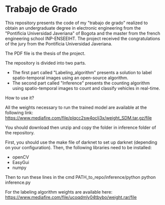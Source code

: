 # Trabajo de Grado

This repository presents the code of my "trabajo de grado" realized to obtain an undergraduate degree in electronic engineering from the "Pontificia Universidad Javeriana" of Bogota and the master from the french engineering school INP-ENSEEIHT. The project received the congratulations of the jury from the Pontificia Universidad Javeriana.

The PDF file is the thesis of the project.

The repository is divided into two parts.
 - The first part called "Labeling_algorithm" presents a solution to label spatio-temporal images using an open-source algorithm.
 - The second part called "Inference" presents the counting algorithm using spatio-temporal images to count and classify vehicles in real-time.
 
 How to use it?
 

All the weights necessary to run the trained model are available at the following link:
https://www.mediafire.com/file/plqcc2sw4pclj3x/weight_SDM.tar.gz/file

You should download then unzip and copy the folder in inference folder of the repository.

First, you should use the make file of darknet to set up darknet (depending on your configuration).
Then, the following libraries need to be installed:
- openCV
- EasyGui
- numpy

Then to run these lines in the cmd
PATH_to_repo/inference/python python inference.py

For the labeling algorithm weights are available here:
https://www.mediafire.com/file/ucoqdmly04tbybo/weight.rar/file

